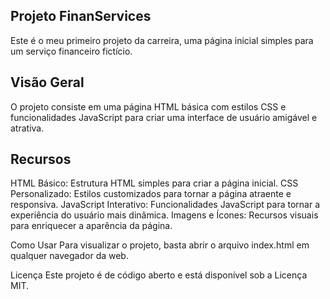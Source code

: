 ## Projeto FinanServices

Este é o meu primeiro projeto da carreira, uma página inicial simples para um serviço financeiro fictício.

## Visão Geral
O projeto consiste em uma página HTML básica com estilos CSS e funcionalidades JavaScript para criar uma interface de usuário amigável e atrativa.

## Recursos

HTML Básico: Estrutura HTML simples para criar a página inicial.
CSS Personalizado: Estilos customizados para tornar a página atraente e responsiva.
JavaScript Interativo: Funcionalidades JavaScript para tornar a experiência do usuário mais dinâmica.
Imagens e Ícones: Recursos visuais para enriquecer a aparência da página.

Como Usar
Para visualizar o projeto, basta abrir o arquivo index.html em qualquer navegador da web.

Licença
Este projeto é de código aberto e está disponível sob a Licença MIT.
